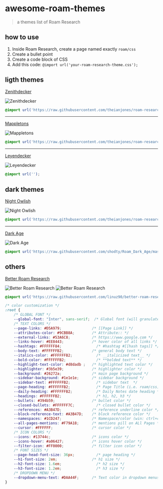 # awesome-roam-themes
> a themes list of Roam Research


## how to use

1. Inside Roam Research, create a page named exactly `roam/css`
2. Create a bullet point
3. Create a code block of CSS
4. Add this code: `@import url('your-roam-research-theme.css');`


## ligth themes

[Zenithdecker](https://github.com/theianjones/roam-research-themes#themes-currently-available)

![Zenithdecker](https://raw.githubusercontent.com/theianjones/roam-research-themes/master/images/zenithdecker.png)

```css
@import url('https://raw.githubusercontent.com/theianjones/roam-research-themes/master/zenithdecker.css');
```

---

[Mappletons](https://github.com/theianjones/roam-research-themes#themes-currently-available)

![Mappletons](https://raw.githubusercontent.com/theianjones/roam-research-themes/master/images/mappletons_screenshot_1.png)

```css
@import url('https://raw.githubusercontent.com/theianjones/roam-research-themes/master/mappletons.css');
```

---

[Leyendecker](https://roamresearch.com/#/app/help/page/fJRcVITNY)

![Leyendecker](https://firebasestorage.googleapis.com/v0/b/firescript-577a2.appspot.com/o/imgs%2Fapp%2Froam%2Ffc9tIphX_X.png?alt=media&token=f6c09e01-742a-478d-a537-0b3a88796325)

```css
@import url('');
```





## dark themes

[Night Owlish](https://github.com/theianjones/roam-research-themes#themes-currently-available)

![Night Owlish](https://raw.githubusercontent.com/theianjones/roam-research-themes/master/images/night_owlish_screenshot.png)

```css
@import url('https://raw.githubusercontent.com/theianjones/roam-research-themes/master/night-owl-ish.css');
```

---

[Dark Age](https://github.com/shodty/Roam_Dark_Age)

![Dark Age](https://firebasestorage.googleapis.com/v0/b/firescript-577a2.appspot.com/o/imgs%2Fapp%2Froam%2FSsAlUAQzX4.png?alt=media&token=cfeecde3-b93e-4422-96cf-564db274b814)

```css
@import url('https://raw.githubusercontent.com/shodty/Roam_Dark_Age/master/Dark_Age_of_Roam.css');
```


## others

[Better Roam Research](https://github.com/linuz90/better-roam-research)

![Better Roam Research](https://raw.githubusercontent.com/linuz90/better-roam-research/master/assets/preview-light.png)
![Better Roam Research](https://raw.githubusercontent.com/linuz90/better-roam-research/master/assets/preview-dark.png)

```css
@import url('https://raw.githubusercontent.com/linuz90/better-roam-research/master/src/css/main.css');

/* color customization */
:root {
    /* GLOBAL FONT */
  	--global-font: "Inter", sans-serif;  /* Global font (will granulate soon) */
    /* TEXT COLORS */
    --page-links: #D5A979;              /* [[Page Link]] */
    --attributes-color: #9CBB8A;        /* Attribute:: */
    --external-links: #53A6C8;          /* https://www.google.com */
    --links-hover: #EE8443;             /* hover color of all links */
    --hashtags: #FFFFFF84;                /* #hashtag #[[hash tags]] */
    --body-text: #FFFFFFB2;             /* general body text */
    --italics-color: #FFFFFFB2;           /* __italicized text__ */
    --bold-color: #FFFFFFB2;              /* **bolded text** */
    --highlight-text-color: #d8dadb ;   /* highlighted text color */
    --highlighter: #3b5e39;             /* highlighter color */
    --background: #26272a;              /* main page background */
    --sidebar-background: #1e1e1e;      /* sidebar background */
    --sidebar-text: #FFFFFFB2;            /* sidebar text  */
    --page-heading: #FFFFFFB2;            /* Page Title (i.e. roam/css) */
    --daily-heading: #FFFFFFB2;           /* Daily Notes date heading */
    --headings: #FFFFFFB2;                /* h1, h2, h3 */
    --bullets: #394b59;                 /* bullet color */
    --closed-bullets: #FFFFFF7C;          /* closed bullet color */
    --references: #A3B47D;              /* reference underline color */
    --block-reference-text: #A3B47D;    /* block reference color */
    --namespaces: #1CD247;              /* Namespace/color (win: ctrl+c ctrl+L) or (mac: cmd+c cmd+L) */
    --all-pages-mentions: #F79A18;      /* mentions pill on ALl Pages */
    --cursor: #FFFFFF;                  /* cursor color */
    /* ICON COLORS */ 
    --icons: #13744c;                   /* icons color */
    --icons-hover: #a06427;             /* icons hover color */
    --filter-icon: #FF0000;             /* filter icon color */
    /* FONT SIZES */
    --page-head-font-size: 36px;          /* page heading */
    --h1-font-size: 2em;                /* h1 size */
    --h2-font-size: 1.6em;                /* h2 size */
    --h3-font-size: 1.2em;                /* h3 size */
    /* DROPDOWN MENU */
    --dropdown-menu-text: #DAA44F;      /* Text color in dropdown menus */
}
```





